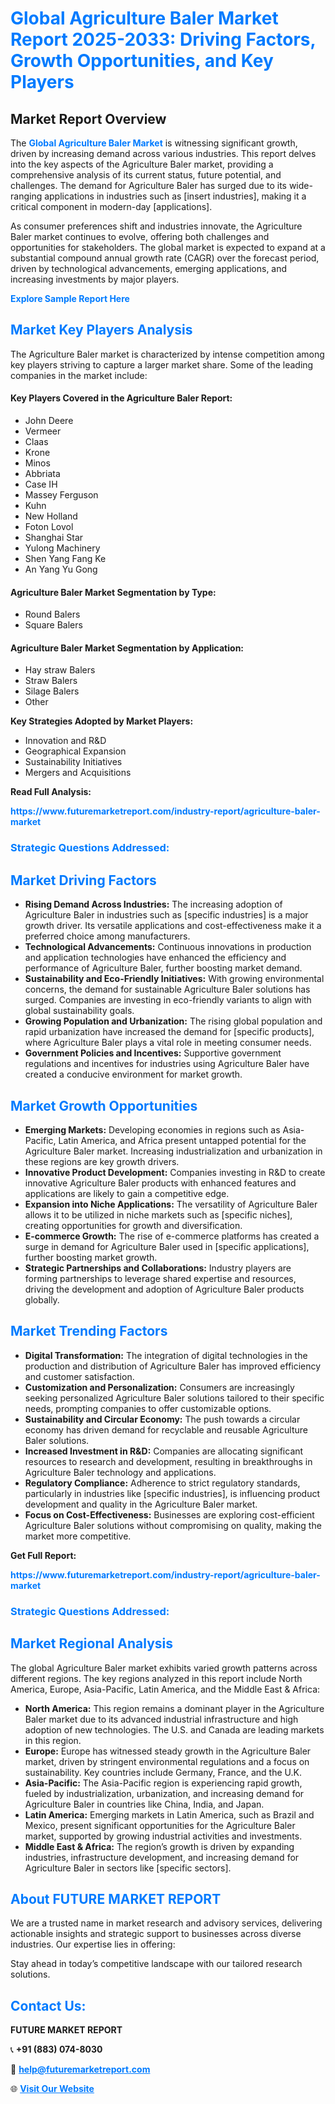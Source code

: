 <h1 style="color: #007BFF;">Global Agriculture Baler Market Report 2025-2033: Driving Factors, Growth Opportunities, and Key Players</h1>

<section id="overview">
<h2>Market Report Overview</h2>
<p>The <a href="https://www.futuremarketreport.com/industry-report/agriculture-baler-market" style="color: #007BFF; text-decoration: none;"><strong>Global Agriculture Baler Market</strong></a> is witnessing significant growth, driven by increasing demand across various industries. This report delves into the key aspects of the Agriculture Baler market, providing a comprehensive analysis of its current status, future potential, and challenges. The demand for Agriculture Baler has surged due to its wide-ranging applications in industries such as [insert industries], making it a critical component in modern-day [applications].</p>
<p>As consumer preferences shift and industries innovate, the Agriculture Baler market continues to evolve, offering both challenges and opportunities for stakeholders. The global market is expected to expand at a substantial compound annual growth rate (CAGR) over the forecast period, driven by technological advancements, emerging applications, and increasing investments by major players.</p>
</section>

<section id="overview">
<p><a href="https://www.futuremarketreport.com/request-sample/reportId=27175" style="color: #007BFF; text-decoration: none;"><strong>Explore Sample Report Here</strong></a></p>
</section>

<section id="key-players">
<h2 style="color: #007BFF;">Market Key Players Analysis</h2>
<p>The Agriculture Baler market is characterized by intense competition among key players striving to capture a larger market share. Some of the leading companies in the market include:</p>
<h4>Key Players Covered in the Agriculture Baler Report:</h4>
<ul><li>John Deere</li><li>Vermeer</li><li>Claas</li><li>Krone</li><li>Minos</li><li>Abbriata</li><li>Case IH</li><li>Massey Ferguson</li><li>Kuhn</li><li>New Holland</li><li>Foton Lovol</li><li>Shanghai Star</li><li>Yulong Machinery</li><li>Shen Yang Fang Ke</li><li>An Yang Yu Gong</li></ul>
<h4>Agriculture Baler Market Segmentation by Type:</h4>
<ul><li>Round Balers</li><li>Square Balers</li></ul>

<h4>Agriculture Baler Market Segmentation by Application:</h4>
<ul><li>Hay straw Balers</li><li>Straw Balers</li><li>Silage Balers</li><li>Other</li></ul>
<p><strong>Key Strategies Adopted by Market Players:</strong></p>
<ul>
<li>Innovation and R&D</li>
<li>Geographical Expansion</li>
<li>Sustainability Initiatives</li>
<li>Mergers and Acquisitions</li>
</ul>
</section>

<section>
<p><strong>Read Full Analysis: </strong></p><a href="https://www.futuremarketreport.com/industry-report/agriculture-baler-market" style="color: #007BFF; text-decoration: none;"><strong>https://www.futuremarketreport.com/industry-report/agriculture-baler-market</strong></a>
<h3 style="color: #007BFF;">Strategic Questions Addressed:</h3>
</section>

<section id="driving-factors">
<h2 style="color: #007BFF;">Market Driving Factors</h2>
<ul>
<li><strong>Rising Demand Across Industries:</strong> The increasing adoption of Agriculture Baler in industries such as [specific industries] is a major growth driver. Its versatile applications and cost-effectiveness make it a preferred choice among manufacturers.</li>
<li><strong>Technological Advancements:</strong> Continuous innovations in production and application technologies have enhanced the efficiency and performance of Agriculture Baler, further boosting market demand.</li>
<li><strong>Sustainability and Eco-Friendly Initiatives:</strong> With growing environmental concerns, the demand for sustainable Agriculture Baler solutions has surged. Companies are investing in eco-friendly variants to align with global sustainability goals.</li>
<li><strong>Growing Population and Urbanization:</strong> The rising global population and rapid urbanization have increased the demand for [specific products], where Agriculture Baler plays a vital role in meeting consumer needs.</li>
<li><strong>Government Policies and Incentives:</strong> Supportive government regulations and incentives for industries using Agriculture Baler have created a conducive environment for market growth.</li>
</ul>
</section>

<section id="growth-opportunities">
<h2 style="color: #007BFF;">Market Growth Opportunities</h2>
<ul>
<li><strong>Emerging Markets:</strong> Developing economies in regions such as Asia-Pacific, Latin America, and Africa present untapped potential for the Agriculture Baler market. Increasing industrialization and urbanization in these regions are key growth drivers.</li>
<li><strong>Innovative Product Development:</strong> Companies investing in R&D to create innovative Agriculture Baler products with enhanced features and applications are likely to gain a competitive edge.</li>
<li><strong>Expansion into Niche Applications:</strong> The versatility of Agriculture Baler allows it to be utilized in niche markets such as [specific niches], creating opportunities for growth and diversification.</li>
<li><strong>E-commerce Growth:</strong> The rise of e-commerce platforms has created a surge in demand for Agriculture Baler used in [specific applications], further boosting market growth.</li>
<li><strong>Strategic Partnerships and Collaborations:</strong> Industry players are forming partnerships to leverage shared expertise and resources, driving the development and adoption of Agriculture Baler products globally.</li>
</ul>
</section>

<section id="trending-factors">
<h2 style="color: #007BFF;">Market Trending Factors</h2>
<ul>
<li><strong>Digital Transformation:</strong> The integration of digital technologies in the production and distribution of Agriculture Baler has improved efficiency and customer satisfaction.</li>
<li><strong>Customization and Personalization:</strong> Consumers are increasingly seeking personalized Agriculture Baler solutions tailored to their specific needs, prompting companies to offer customizable options.</li>
<li><strong>Sustainability and Circular Economy:</strong> The push towards a circular economy has driven demand for recyclable and reusable Agriculture Baler solutions.</li>
<li><strong>Increased Investment in R&D:</strong> Companies are allocating significant resources to research and development, resulting in breakthroughs in Agriculture Baler technology and applications.</li>
<li><strong>Regulatory Compliance:</strong> Adherence to strict regulatory standards, particularly in industries like [specific industries], is influencing product development and quality in the Agriculture Baler market.</li>
<li><strong>Focus on Cost-Effectiveness:</strong> Businesses are exploring cost-efficient Agriculture Baler solutions without compromising on quality, making the market more competitive.</li>
</ul>
</section>

<section>
<p><strong>Get Full Report: </strong></p><a href="https://www.futuremarketreport.com/industry-report/agriculture-baler-market" style="color: #007BFF; text-decoration: none;"><strong>https://www.futuremarketreport.com/industry-report/agriculture-baler-market</strong></a>
<h3 style="color: #007BFF;">Strategic Questions Addressed:</h3>
</section>


<section id="regional-analysis">
<h2 style="color: #007BFF;">Market Regional Analysis</h2>
<p>The global Agriculture Baler market exhibits varied growth patterns across different regions. The key regions analyzed in this report include North America, Europe, Asia-Pacific, Latin America, and the Middle East & Africa:</p>
<ul>
<li><strong>North America:</strong> This region remains a dominant player in the Agriculture Baler market due to its advanced industrial infrastructure and high adoption of new technologies. The U.S. and Canada are leading markets in this region.</li>
<li><strong>Europe:</strong> Europe has witnessed steady growth in the Agriculture Baler market, driven by stringent environmental regulations and a focus on sustainability. Key countries include Germany, France, and the U.K.</li>
<li><strong>Asia-Pacific:</strong> The Asia-Pacific region is experiencing rapid growth, fueled by industrialization, urbanization, and increasing demand for Agriculture Baler in countries like China, India, and Japan.</li>
<li><strong>Latin America:</strong> Emerging markets in Latin America, such as Brazil and Mexico, present significant opportunities for the Agriculture Baler market, supported by growing industrial activities and investments.</li>
<li><strong>Middle East & Africa:</strong> The region’s growth is driven by expanding industries, infrastructure development, and increasing demand for Agriculture Baler in sectors like [specific sectors].</li>
</ul>
</section>

<footer>
<h2 style="color: #007BFF;">About FUTURE MARKET REPORT</h2>
<p>We are a trusted name in market research and advisory services, delivering actionable insights and strategic support to businesses across diverse industries. Our expertise lies in offering:</p>

<p>Stay ahead in today’s competitive landscape with our tailored research solutions.</p>

<h2 style="color: #007BFF;">Contact Us:</h2>
<p><strong>FUTURE MARKET REPORT</strong></p>
<p>📞 <strong>+91 (883) 074-8030</strong></p>
<p>📧 <strong><a href="mailto:help@futuremarketreport.com" style="color: #007BFF;">help@futuremarketreport.com</a></strong></p>
<p>🌐 <strong><a href="https://www.futuremarketreport.com/" style="color: #007BFF;">Visit Our Website</a></strong></p>
</footer>